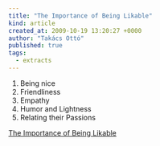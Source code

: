 ```yaml
---
title: "The Importance of Being Likable"
kind: article
created_at: 2009-10-19 13:20:27 +0000
author: "Takács Ottó"
published: true
tags: 
  - extracts
---
```

1. Being nice
1. Friendliness
1. Empathy
1. Humor and Lightness
1. Relating their Passions

[The Importance of Being Likable](http://www.scotthyoung.com/blog/2009/09/16/the-importance-of-being-likable/)

<div class='old-comments'></div>